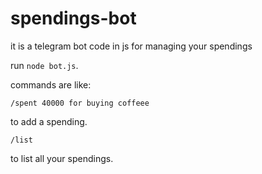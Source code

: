 # spendings-bot
it is a telegram bot code in js for managing your spendings

run ```node bot.js```.


commands are like:
```
/spent 40000 for buying coffeee
```
to add a spending.

```
/list
```
to list all your spendings.
